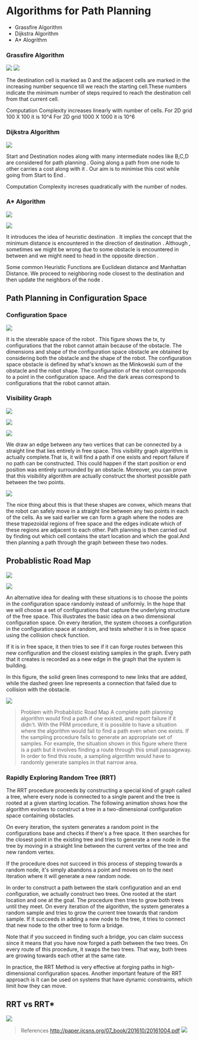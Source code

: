 # Algorithms for Path Planning
* Grassfire Algorithm
* Dijkstra Algorithm
* A* Alogrithm

### Grassfire Algorithm

![](https://raw.githubusercontent.com/AerialRobotics-IITK/Wiki/master/Path%20Planning%20Algorithms/Grassfire1.png)
![](https://raw.githubusercontent.com/AerialRobotics-IITK/Wiki/master/Path%20Planning%20Algorithms/Grassfire2.png)

The destination cell is marked as 0 and the adjacent cells are marked in the increasing number sequence till we reach the starting cell.These numbers indicate the minimum number of steps required to reach the destination cell from that current cell.

Computation Complexity increases linearly with number of cells.
For 2D grid 100 X 100 it is 10^4
For 2D grid 1000 X 1000 it is 10^6

### Dijkstra Algorithm

![](https://raw.githubusercontent.com/AerialRobotics-IITK/Wiki/master/Path%20Planning%20Algorithms/Dijkastra1.png)

Start and Destination nodes along with many intermediate nodes like B,C,D are considered for path planning . Going along a path from one node to other carries a cost along with it . Our aim is to minimise this cost while going from Start to End .

Computation Complexity increses quadratically with the number of nodes.

### A* Algorithm

![](https://raw.githubusercontent.com/AerialRobotics-IITK/Wiki/master/Path%20Planning%20Algorithms/A*1.png)

![](https://raw.githubusercontent.com/AerialRobotics-IITK/Wiki/master/Path%20Planning%20Algorithms/A*2.png)

It introduces the idea of heuristic destination . It implies the concept that the minimum distance is encountered in the direction of destination . Although , sometimes we might be wrong due to some obstacle is encountered in between and we might need to head in the opposite direction . 

Some common Heuristic Functions are Euclidean distance and Manhattan Distance. We proceed to neighboring node closest to the destination and then update the neighbors of the node .

## Path Planning in Configuration Space

### Configuration Space

![](https://raw.githubusercontent.com/AerialRobotics-IITK/Wiki/master/Path%20Planning%20Algorithms/ConfigurationSpace1.png)

It is the steerable space of the robot . This figure shows the tx, ty configurations that the robot cannot attain because of the obstacle. The dimensions and shape of the configuration space obstacle are obtained by considering both the obstacle and the shape of the robot. The configuration space obstacle is defined by what's known as the Minkowski sum of the obstacle and the robot shape.  The configuration of the robot corresponds to a point in the configuration space. And the dark areas correspond to configurations that the robot cannot attain.

### Visibility Graph

![](https://github.com/AerialRobotics-IITK/Wiki/blob/master/Path%20Planning%20Algorithms/Visibility1.png)

![](https://raw.githubusercontent.com/AerialRobotics-IITK/Wiki/master/Path%20Planning%20Algorithms/visibliity.png)

![](https://github.com/AerialRobotics-IITK/Wiki/blob/master/Path%20Planning%20Algorithms/visiblilty2.png)

We draw an edge between any two vertices that can be connected by a straight line that lies entirely in free space. This visibility graph algorithm is actually complete.That is, it will find a path if one exists and report failure if no path can be constructed. This could happen if the start position or end position was entirely surrounded by an obstacle. Moreover, you can prove that this visibility algorithm are actually construct the shortest possible path between the two points.
 
![](https://raw.githubusercontent.com/AerialRobotics-IITK/Wiki/master/Path%20Planning%20Algorithms/visibility2.png)

The nice thing about this is that these shapes are convex, which means that the robot can safely move in a straight line between any two points in each of the cells. As we said earlier we can form a graph where the nodes are these trapezoidal regions of free space and the edges indicate which of these regions are adjacent to each other. Path planning is then carried out by finding out which cell contains the start location and which the goal.And then planning a path through the graph between these two nodes.

## Probablistic Road Map

![](https://raw.githubusercontent.com/AerialRobotics-IITK/Wiki/master/Path%20Planning%20Algorithms/Visibility2.png)

![](https://raw.githubusercontent.com/AerialRobotics-IITK/Wiki/master/Path%20Planning%20Algorithms/Probablistic.png)

An alternative idea for dealing with these situations is to choose the points in the configuration space randomly instead of uniformly. In the hope that we will choose a set of configurations that capture the underlying structure of the free space.
This illustrates the basic idea on a two dimensional configuration space. On every iteration, the system chooses a configuration in the configuration space at random, and tests whether it is in free space using the collision check function.

If it is in free space, it then tries to see if it can forge routes between this new configuration and the closest existing samples in the graph. Every path that it creates is recorded as a new edge in the graph that the system is building.

In this figure, the solid green lines correspond to new links that are added, while the dashed green line represents a connection that failed due to collision with the obstacle.

![](https://raw.githubusercontent.com/AerialRobotics-IITK/Wiki/master/Path%20Planning%20Algorithms/Probablistic2.png)

> Problem with Probablistic Road Map A complete path planning algorithm would find a path if one existed, and
 report failure if it didn't. With the PRM procedure, it is possible to have a situation where the algorithm would fail to find a path even when one exists. If the sampling procedure fails to generate an appropriate set of samples. For example, the situation shown in this figure where there is a path but it involves finding a route through this small passageway. In order to find this route, a sampling algorithm would have to randomly generate samples in that narrow area.


### Rapidly Exploring Random Tree (RRT)

The RRT procedure proceeds by constructing a special kind of graph called a tree, where every node is connected to a single parent and  the tree is rooted at a given starting location. The following animation shows how the algorithm evolves to construct a tree  in a two-dimensional configuration space containing obstacles.
 
On every iteration, the system generates a random point in the configurations base  and checks if there's a free space.  It then searches for the closest point in the existing tree and tries to generate a new node in the tree by moving in a straight line between the current vertex of the tree and new random vertex. 

If the procedure does not succeed in this process of stepping towards a random node, it's simply abandons a point and moves on to the next iteration where it will generate a new random node.

In order to construct a path between the stark configuration and  an end configuration, we actually construct two trees.  One rooted at the start location and one at the goal. The procedure then tries to grow both trees until they meet. On every iteration of the algorithm, the system generates a random sample and tries to grow the current tree towards that random sample. If it succeeds in adding a new node to the tree, it tries to connect that new node to the other tree to form a bridge.

Note that if you succeed in finding such a bridge, you can claim success since it means that you have now forged a path between the two trees. On every route of this procedure, it swaps the two trees. That way, both trees are growing towards each other at the same rate.

In practice, the RRT Method is very effective at forging paths in  high-dimensional configuration spaces. Another important feature of the RRT approach is it can be used on systems that have dynamic constraints, which limit how they can move.

## RRT vs RRT*

![](https://imageresize.org/view/2519db1b-0de3-44bb-9c40-20be9db46888)





> References
http://paper.ijcsns.org/07_book/201610/20161004.pdf
![](https://imageresize.org/view/2e1caa2d-9f1b-403d-9838-cf12acef7335)